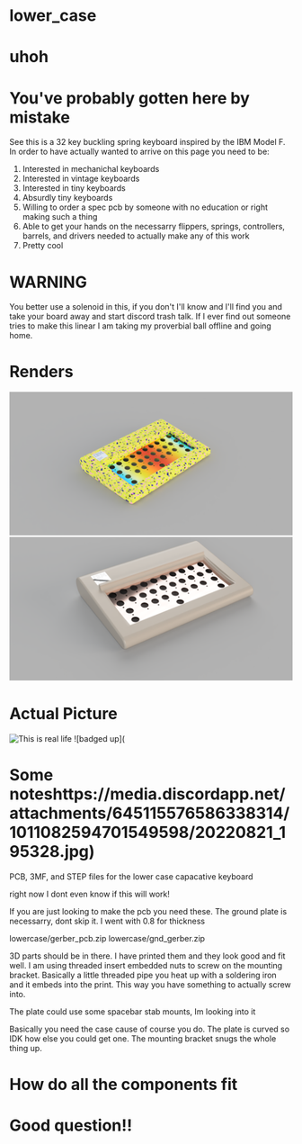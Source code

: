 # lower_case

# uhoh
# You've probably gotten here by mistake
See this is a 32 key buckling spring keyboard inspired by the IBM Model F.
In order to have actually wanted to arrive on this page you need to be:
1) Interested in mechanichal keyboards
2) Interested in vintage keyboards
3) Interested in tiny keyboards
4) Absurdly tiny keyboards
5) Willing to order a spec pcb by someone with no education or right making such a thing
6) Able to get your hands on the necessarry flippers, springs, controllers, barrels, and drivers needed to actually make any of this work
7) Pretty cool

# WARNING

You better use a solenoid in this, if you don't I'll know and I'll find you and take your board away and start discord trash talk. If I ever find out someone tries to make this linear I am taking my proverbial ball offline and going home.

# Renders
![Sique](https://raw.githubusercontent.com/ImYourHuckleberry/lower_case/main/vipers%20baby.png)
![Classy](https://github.com/ImYourHuckleberry/lower_case/blob/main/normal%20if%20thats%20your%20thing.png)


# Actual Picture
![This is real life](https://media.discordapp.net/attachments/529309006494171137/1010228461115297953/20220819_114513.jpg)
![badged up](
# Some noteshttps://media.discordapp.net/attachments/645115576586338314/1011082594701549598/20220821_195328.jpg)

PCB, 3MF, and STEP files for the lower case capacative keyboard

right now I dont even know if this will work!

If you are just looking to make the pcb you need these. The ground plate is necessarry, dont skip it. I went with 0.8 for thickness

lowercase/gerber_pcb.zip
lowercase/gnd_gerber.zip

3D parts should be in there. I have printed them and they look good and fit well. I am using threaded insert embedded nuts to screw on the mounting bracket. 
Basically a little threaded pipe you heat up with a soldering iron and it embeds into the print. This way you have something to actually screw into.

The plate could use some spacebar stab mounts, Im looking into it

Basically you need the case cause of course you do. The plate is curved so IDK how else you could get one. The mounting bracket snugs the whole thing up.

# How do all the components fit
# Good question!!

